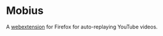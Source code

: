 # Mobius

A [webextension](https://developer.mozilla.org/en-US/Add-ons/WebExtensions) for Firefox for auto-replaying YouTube videos.
